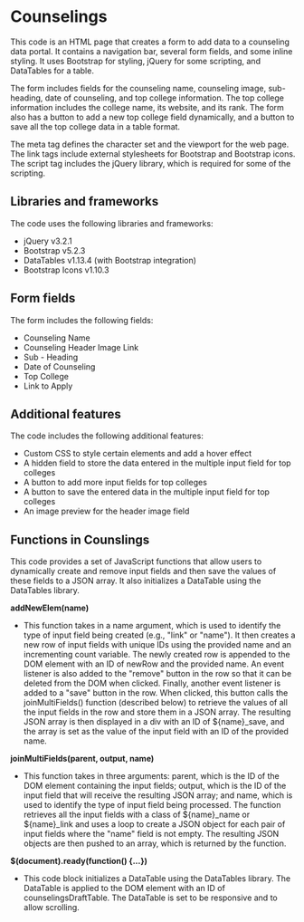 # Counselings
This code is an HTML page that creates a form to add data to a counseling data portal. It contains a navigation bar, several form fields, and some inline styling. It uses Bootstrap for styling, jQuery for some scripting, and DataTables for a table.

The form includes fields for the counseling name, counseling image, sub-heading, date of counseling, and top college information. The top college information includes the college name, its website, and its rank. The form also has a button to add a new top college field dynamically, and a button to save all the top college data in a table format.

The meta tag defines the character set and the viewport for the web page. The link tags include external stylesheets for Bootstrap and Bootstrap icons. The script tag includes the jQuery library, which is required for some of the scripting.

## Libraries and frameworks
The code uses the following libraries and frameworks:

- jQuery v3.2.1
- Bootstrap v5.2.3
- DataTables v1.13.4 (with Bootstrap integration)
- Bootstrap Icons v1.10.3

## Form fields
The form includes the following fields:

- Counseling Name
- Counseling Header Image Link
- Sub - Heading
- Date of Counseling
- Top College
- Link to Apply

## Additional features
The code includes the following additional features:

- Custom CSS to style certain elements and add a hover effect
- A hidden field to store the data entered in the multiple input field for top colleges
- A button to add more input fields for top colleges
- A button to save the entered data in the multiple input field for top colleges
- An image preview for the header image field

## Functions in Counslings
This code provides a set of JavaScript functions that allow users to dynamically create and remove input fields and then save the values of these fields to a JSON array. It also initializes a DataTable using the DataTables library.

__addNewElem(name)__
- This function takes in a name argument, which is used to identify the type of input field being created (e.g., "link" or "name"). It then creates a new row of input fields with unique IDs using the provided name and an incrementing count variable. The newly created row is appended to the DOM element with an ID of newRow and the provided name. An event listener is also added to the "remove" button in the row so that it can be deleted from the DOM when clicked. Finally, another event listener is added to a "save" button in the row. When clicked, this button calls the joinMultiFields() function (described below) to retrieve the values of all the input fields in the row and store them in a JSON array. The resulting JSON array is then displayed in a div with an ID of ${name}_save, and the array is set as the value of the input field with an ID of the provided name.

__joinMultiFields(parent, output, name)__
- This function takes in three arguments: parent, which is the ID of the DOM element containing the input fields; output, which is the ID of the input field that will receive the resulting JSON array; and name, which is used to identify the type of input field being processed. The function retrieves all the input fields with a class of ${name}_name or ${name}_link and uses a loop to create a JSON object for each pair of input fields where the "name" field is not empty. The resulting JSON objects are then pushed to an array, which is returned by the function.

__$(document).ready(function() {...})__
- This code block initializes a DataTable using the DataTables library. The DataTable is applied to the DOM element with an ID of counselingsDraftTable. The DataTable is set to be responsive and to allow scrolling.





